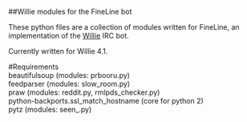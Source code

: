 ##Willie modules for the FineLine bot

These python files are a collection of modules written for FineLine, an implementation of the [Willie](http://willie.dftba.net/) IRC bot.

Currently written for Willie 4.1.

#Requirements  
beautifulsoup (modules: prbooru.py)  
feedparser (modules: slow_room.py)  
praw (modules: reddit.py, rmlpds_checker.py)  
python-backports.ssl_match_hostname (core for python 2)  
pytz (modules: seen_.py)  